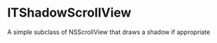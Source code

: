 ITShadowScrollView
==================

A simple subclass of NSScrollView that draws a shadow if appropriate

